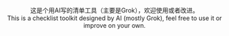 <div align="center">
这是个用AI写的清单工具（主要是Grok），欢迎使用或者改进。<br>
This is a checklist toolkit designed by AI (mostly Grok), feel free to use it or improve on your own.
</div>
